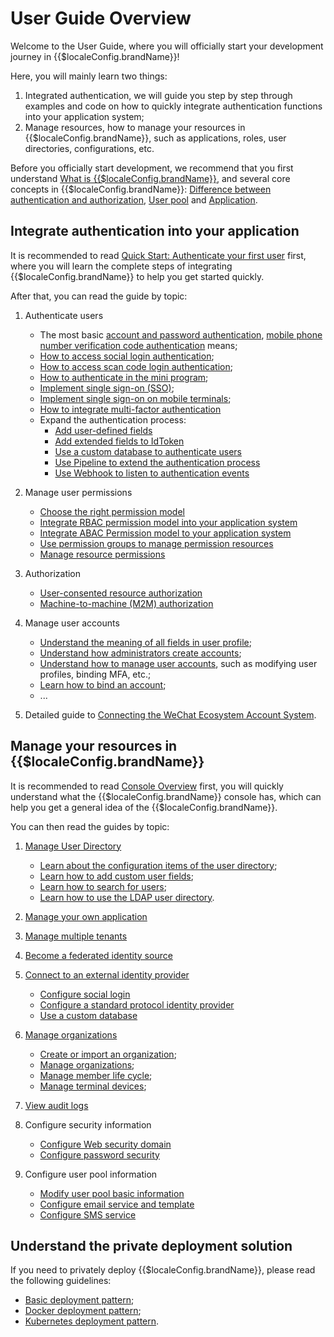 # User Guide Overview

<LastUpdated/>

Welcome to the User Guide, where you will officially start your development journey in {{$localeConfig.brandName}}!

Here, you will mainly learn two things:

1. Integrated authentication, we will guide you step by step through examples and code on how to quickly integrate authentication functions into your application system;
2. Manage resources, how to manage your resources in {{$localeConfig.brandName}}, such as applications, roles, user directories, configurations, etc.

Before you officially start development, we recommend that you first understand [What is {{$localeConfig.brandName}}](/concepts/), and several core concepts in {{$localeConfig.brandName}}: [Difference between authentication and authorization](/concepts/authentication-vs-authorization.md), [User pool](/concepts/user-pool.md) and [Application](/concepts/application.md).

## Integrate authentication into your application

It is recommended to read [Quick Start: Authenticate your first user](/guides/basics/authenticate-first-user/) first, where you will learn the complete steps of integrating {{$localeConfig.brandName}} to help you get started quickly.

After that, you can read the guide by topic:

1. Authenticate users
   - The most basic [account and password authentication](./authentication/basic/password/README.md), [mobile phone number verification code authentication](./authentication/basic/sms/README.md) means;
   - [How to access social login authentication](/guides/authentication/social/);
   - [How to access scan code login authentication](/guides/authentication/qrcode/use-self-build-app/overview.md);
   - [How to authenticate in the mini program](/guides/authentication/wechat-mini-program/);
   - [Implement single sign-on (SSO)](/guides/app-new/sso/);
   - [Implement single sign-on on mobile terminals](/guides/authentication/mobile-sso/);
   - [How to integrate multi-factor authentication](/guides/security/mfa/)
   - Expand the authentication process:
     - [Add user-defined fields](/guides/authentication/extensibility/user-defined-field/)
     - [Add extended fields to IdToken](/guides/authentication/extensibility/customize-id-token.md)
     - [Use a custom database to authenticate users](/guides/authentication/extensibility/database-connection.md)
     - [Use Pipeline to extend the authentication process](/guides/authentication/extensibility/pipeline.md)
     - [Use Webhook to listen to authentication events](/guides/authentication/extensibility/webhook.md)
2. Manage user permissions
   - [Choose the right permission model](/guides/access-control/choose-the-right-access-control-model.md)
   - [Integrate RBAC permission model into your application system](/guides/access-control/rbac.md)
   - [Integrate ABAC Permission model to your application system](/guides/access-control/abac.md)
   - [Use permission groups to manage permission resources](/guides/access-control/resource-group.md)
   - [Manage resource permissions](/guides/access-control/resource-acl.md)
3. Authorization

   - [User-consented resource authorization](/guides/authorization/user-consent-authz.md)
   - [Machine-to-machine (M2M) authorization](/guides/authorization/m2m-authz.md)

4. Manage user accounts

   - [Understand the meaning of all fields in user profile](/guides/user/user-profile.md);
   - [Understand how administrators create accounts](/guides/user/create-user/);
   - [Understand how to manage user accounts](/guides/user/manage-profile.md), such as modifying user profiles, binding MFA, etc.;
   - [Learn how to bind an account](/guides/user/bind-social-account.md);
   - ...

5. Detailed guide to [Connecting the WeChat Ecosystem Account System](/guides/wechat-ecosystem/).

## Manage your resources in {{$localeConfig.brandName}}

It is recommended to read [Console Overview](/guides/basics/console/) first, you will quickly understand what the {{$localeConfig.brandName}} console has, which can help you get a general idea of ​​the {{$localeConfig.brandName}}.

You can then read the guides by topic:

1. [Manage User Directory](/guides/users/)

   - [Learn about the configuration items of the user directory](/guides/users/settings.md);
   - [Learn how to add custom user fields](/guides/users/user-defined-field/);
   - [Learn how to search for users](/guides/users/search.md);
   - [Learn how to use the LDAP user directory](/guides/users/ldap-user-directory.md).

2. [Manage your own application](/guides/app-new/)
3. [Manage multiple tenants](/tenant/)
4. [Become a federated identity source](/guides/federation/)
5. [Connect to an external identity provider](/guides/connections/)

   - [Configure social login](/guides/connections/social.md)
   - [Configure a standard protocol identity provider](/guides/connections/enterprise.md)
   - [Use a custom database](/guides/database-connection/overview.md)

6. [Manage organizations](/guides/org/)

   - [Create or import an organization](/guides/org/create-or-import-org/README.md);
   - [Manage organizations](/guides/org/manage-org/README.md);
   - [Manage member life cycle](/guides/org/staff-life-cycle-management/README.md);
   - [Manage terminal devices](/guides/org/device-management/README.md);

7. [View audit logs](/guides/audit/)
8. Configure security information

   - [Configure Web security domain](/guides/security/config-domain.md)
   - [Configure password security](/guides/security/pw-security/)

9. Configure user pool information
   - [Modify user pool basic information](/guides/userpool-config/basic-config.md)
   - [Configure email service and template](/guides/userpool-config/email/)
   - [Configure SMS service](/guides/userpool-config/sms/)

## Understand the private deployment solution

If you need to privately deploy {{$localeConfig.brandName}}, please read the following guidelines:

- [Basic deployment pattern](/guides/deployment/bare-metal.md);
- [Docker deployment pattern](/guides/deployment/docker-compose.md);
- [Kubernetes deployment pattern](/guides/deployment/kubernetes.md).
